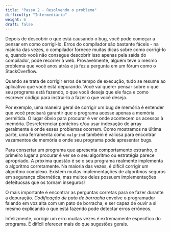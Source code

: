 ```yaml
---
title: "Passo 2 - Resolvendo o problema"
difficulty: "Intermediário"
weight: 6
draft: false
---
```


Depois de descobrir o que está causando o bug, você pode começar a pensar em como corrigi-lo. Erros do compilador são bastante fáceis - na maioria das vezes, o compilador fornece muitas dicas sobre como corrigi-lo e, quando você não consegue descobrir isso apenas pela saída do compilador, pode recorrer à web. Provavelmente, alguém teve o mesmo problema que você anos atrás e já fez a pergunta em um fórum como o StackOverflow.

Quando se trata de corrigir erros de tempo de execução, tudo se resume ao aplicativo que você está depurando. Você vai querer pensar sobre o que seu programa está fazendo, o que você deseja que ele faça e como escrever código para instruí-lo a fazer o que você deseja.

Por exemplo, uma maneira geral de corrigir um bug de memória é entender que você precisará garantir que o programa acesse apenas a memória permitida. O lugar óbvio para procurar é ver onde acontecem os acessos à memória. Desreferenciar ponteiros e/ou usar indexação de array geralmente é onde esses problemas ocorrem. Como mostramos na última parte, uma ferramenta como `valgrind` também é valiosa para encontrar vazamentos de memória e onde seu programa pode apresentar bugs.

Para consertar um programa que apresenta comportamento estranho, o primeiro lugar a procurar é ver se o seu algoritmo ou estratégia parece apropriado. A próxima questão é se o seu programa realmente implementa o algoritmo corretamente. Na maioria das vezes, é difícil corrigir um algoritmo complexo. Existem muitas implementações de algoritmos seguros em segurança cibernética, mas muitos deles possuem implementações defeituosas que os tornam inseguros!

O mais importante é encontrar as perguntas corretas para se fazer durante a depuração. *Codificação de pato de borracha* envolve o programador falando em voz alta com um pato de borracha, e ser capaz de ouvir a si mesmo explicando o que está fazendo pode detectar erros errôneos.

Infelizmente, corrigir um erro muitas vezes é extremamente específico do programa. É difícil oferecer mais do que sugestões gerais.